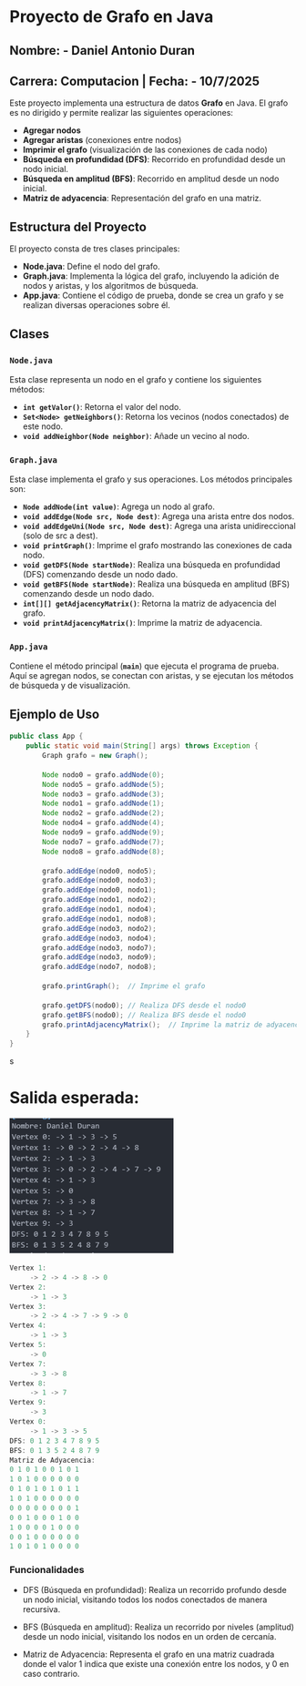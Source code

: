 # Proyecto de Grafo en Java

## Nombre: - Daniel Antonio Duran 
## Carrera: Computacion | Fecha: -  10/7/2025

Este proyecto implementa una estructura de datos **Grafo** en Java. El grafo es no dirigido y permite realizar las siguientes operaciones:

- **Agregar nodos**
- **Agregar aristas** (conexiones entre nodos)
- **Imprimir el grafo** (visualización de las conexiones de cada nodo)
- **Búsqueda en profundidad (DFS)**: Recorrido en profundidad desde un nodo inicial.
- **Búsqueda en amplitud (BFS)**: Recorrido en amplitud desde un nodo inicial.
- **Matriz de adyacencia**: Representación del grafo en una matriz.

## Estructura del Proyecto

El proyecto consta de tres clases principales:

- **Node.java**: Define el nodo del grafo.
- **Graph.java**: Implementa la lógica del grafo, incluyendo la adición de nodos y aristas, y los algoritmos de búsqueda.
- **App.java**: Contiene el código de prueba, donde se crea un grafo y se realizan diversas operaciones sobre él.

## Clases

### `Node.java`
Esta clase representa un nodo en el grafo y contiene los siguientes métodos:

- **`int getValor()`**: Retorna el valor del nodo.
- **`Set<Node> getNeighbors()`**: Retorna los vecinos (nodos conectados) de este nodo.
- **`void addNeighbor(Node neighbor)`**: Añade un vecino al nodo.

### `Graph.java`
Esta clase implementa el grafo y sus operaciones. Los métodos principales son:

- **`Node addNode(int value)`**: Agrega un nodo al grafo.
- **`void addEdge(Node src, Node dest)`**: Agrega una arista entre dos nodos.
- **`void addEdgeUni(Node src, Node dest)`**: Agrega una arista unidireccional (solo de src a dest).
- **`void printGraph()`**: Imprime el grafo mostrando las conexiones de cada nodo.
- **`void getDFS(Node startNode)`**: Realiza una búsqueda en profundidad (DFS) comenzando desde un nodo dado.
- **`void getBFS(Node startNode)`**: Realiza una búsqueda en amplitud (BFS) comenzando desde un nodo dado.
- **`int[][] getAdjacencyMatrix()`**: Retorna la matriz de adyacencia del grafo.
- **`void printAdjacencyMatrix()`**: Imprime la matriz de adyacencia.

### `App.java`
Contiene el método principal (**`main`**) que ejecuta el programa de prueba. Aquí se agregan nodos, se conectan con aristas, y se ejecutan los métodos de búsqueda y de visualización.

## Ejemplo de Uso

```java
public class App {
    public static void main(String[] args) throws Exception {
        Graph grafo = new Graph();

        Node nodo0 = grafo.addNode(0);
        Node nodo5 = grafo.addNode(5);
        Node nodo3 = grafo.addNode(3);
        Node nodo1 = grafo.addNode(1);
        Node nodo2 = grafo.addNode(2);
        Node nodo4 = grafo.addNode(4);
        Node nodo9 = grafo.addNode(9);
        Node nodo7 = grafo.addNode(7);
        Node nodo8 = grafo.addNode(8);

        grafo.addEdge(nodo0, nodo5);
        grafo.addEdge(nodo0, nodo3);
        grafo.addEdge(nodo0, nodo1);
        grafo.addEdge(nodo1, nodo2);
        grafo.addEdge(nodo1, nodo4);
        grafo.addEdge(nodo1, nodo8);
        grafo.addEdge(nodo3, nodo2);
        grafo.addEdge(nodo3, nodo4);
        grafo.addEdge(nodo3, nodo7);
        grafo.addEdge(nodo3, nodo9);
        grafo.addEdge(nodo7, nodo8);

        grafo.printGraph();  // Imprime el grafo

        grafo.getDFS(nodo0); // Realiza DFS desde el nodo0
        grafo.getBFS(nodo0); // Realiza BFS desde el nodo0
        grafo.printAdjacencyMatrix();  // Imprime la matriz de adyacencia
    }
}
```
s
# Salida esperada:

![alt text](image.png)

```java
Vertex 1: 
	 -> 2 -> 4 -> 8 -> 0
Vertex 2: 
	 -> 1 -> 3
Vertex 3: 
	 -> 2 -> 4 -> 7 -> 9 -> 0
Vertex 4: 
	 -> 1 -> 3
Vertex 5: 
	 -> 0
Vertex 7: 
	 -> 3 -> 8
Vertex 8: 
	 -> 1 -> 7
Vertex 9: 
	 -> 3
Vertex 0: 
	 -> 1 -> 3 -> 5
DFS: 0 1 2 3 4 7 8 9 5 
BFS: 0 1 3 5 2 4 8 7 9 
Matriz de Adyacencia:
0 1 0 1 0 0 1 0 1 
1 0 1 0 0 0 0 0 0 
0 1 0 1 0 1 0 1 1 
1 0 1 0 0 0 0 0 0 
0 0 0 0 0 0 0 0 1 
0 0 1 0 0 0 1 0 0 
1 0 0 0 0 1 0 0 0 
0 0 1 0 0 0 0 0 0 
1 0 1 0 1 0 0 0 0 
```
### Funcionalidades
-   DFS (Búsqueda en profundidad): Realiza un recorrido profundo desde un nodo inicial, visitando todos los nodos conectados de manera recursiva.

-   BFS (Búsqueda en amplitud): Realiza un recorrido por niveles (amplitud) desde un nodo inicial, visitando los nodos en un orden de cercanía.

-   Matriz de Adyacencia: Representa el grafo en una matriz cuadrada donde el valor 1 indica que existe una conexión entre los nodos, y 0 en caso contrario.
